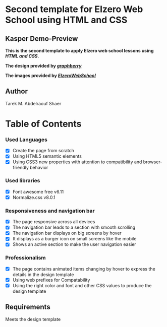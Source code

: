 # Second template for Elzero Web School using HTML and CSS

## Kasper Demo-Preview

**This is the second template to apply Elzero web school lessons using _HTML and CSS._**

**The design provided by _[graphberry](https://www.graphberry.com/item/kasper-one-page-psd-template)_** 

**The images provided by _[ElzeroWebSchool](https://github.com/ElzeroWebSchool/HTML_And_CSS_Template_Two)_**

## Author

Tarek M. Abdelraouf Shaer

# Table of Contents

### Used Languages

- [x] Create the page from scratch
- [x] Using HTML5 semantic elements
- [x] Using CSS3 new properties with attention to compatibility and browser-friendly behavior

### Used libraries 

- [x] Font awesome free v6.11 
- [x] Normalize.css v8.0.1

### Responsiveness and navigation bar

- [x] The page responsive across all devices
- [x] The navigation bar leads to a section with smooth scrolling 
- [x] The navigation bar displays on big screens by hover 
- [x] It displays as a burger icon on small screens like the mobile
- [x] Shows an active section to make the user navigation easier

### Professionalism

- [x] The page contains animated items changing by hover to express the details in the design template
- [x] Using web prefixes for Compatability
- [x] Using the right color and font and other CSS values to produce the design template

## Requirements

Meets the design template
